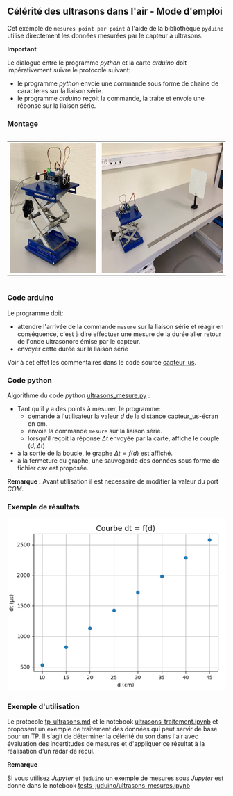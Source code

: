 ## Célérité des ultrasons dans l'air - Mode d'emploi

Cet exemple de `mesures point par point` à l'aide de la bibliothèque `pyduino`  utilise directement les données mesurées par le capteur à ultrasons.

**Important**

Le dialogue entre le programme _python_ et la carte _arduino_  doit impérativement suivre le protocole suivant:

- le programme _python_ envoie une commande sous forme de chaine de caractères sur la liaison série.
- le programme _arduino_ reçoit la commande, la traite et envoie une réponse sur la liaison série.

### Montage

<table style="display:inline-block">
<tr><td><img src='data/image_3.jpeg' style = "height: 300px;"></td><td><img src='data/image_5.jpeg' style = "height : 300px;"></td></tr>
</table>

### Code arduino

Le programme doit:
- attendre l'arrivée de la commande `mesure` sur la liaison série et réagir en conséquence, c'est à dire effectuer une mesure de la durée aller retour de l'onde ultrasonore émise par le capteur.
- envoyer cette durée sur la liaison série

Voir à cet effet les commentaires dans le code source [capteur_us](../../arduino/capteur_us/capteur_us.ino).

### Code python

Algorithme du code _python_ [ultrasons_mesure.py](../../tests_pyduino/ultrasons_mesure.py) :

- Tant qu'il y a des points à mesurer, le programme:
    - demande à l'utilisateur la valeur $d$ de la distance capteur_us-écran en cm.
    - envoie la commande `mesure` sur la liaison série.
    - lorsqu'il reçoit la réponse $\Delta t$ envoyée par la carte, affiche le couple  $(d, \Delta t)$
- à la sortie de la boucle, le graphe $\Delta t = f(d)$ est affiché.
- à la fermeture du graphe, une sauvegarde des données sous forme de fichier csv est proposée.


**Remarque :** Avant utilisation il est nécessaire de modifier la valeur du port _COM_.

### Exemple de résultats

<img src='data/image_6.png'>

### Exemple d'utilisation

Le protocole [tp_ultrasons.md](exemple_TP/tp_ultrasons.md) et le notebook [ultrasons_traitement.ipynb](exemple_TP/ultrasons_traitement.ipynb) et proposent un exemple de traitement des données qui peut servir de base pour un TP. Il s'agit de déterminer la célérité du son dans l'air avec évaluation des incertitudes de mesures et d'appliquer ce résultat à la réalisation d'un radar de recul.

**Remarque**

Si vous utilisez _Jupyter_ et `juduino` un exemple de mesures sous _Jupyter_ est donné dans le notebook [tests_juduino/ultrasons_mesures.ipynb](../../tests_juduino/ultrasons_mesures.ipynb)


